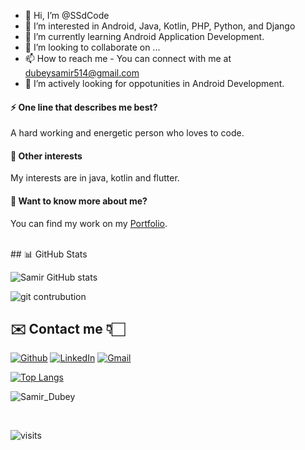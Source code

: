 - 👋 Hi, I’m @SSdCode
- 👀 I’m interested in Android, Java, Kotlin, PHP, Python, and Django
- 🌱 I’m currently learning Android Application Development.
- 💞️ I’m looking to collaborate on ...
- 📫 How to reach me - You can connect with me at dubeysamir514@gmail.com
- 🌱 I’m actively looking for oppotunities in Android Development.

#### ⚡ One line that describes me best? 
A hard working and energetic person who loves to code.

#### 👯 Other interests
My interests are in java, kotlin and flutter.

#### 💬 Want to know more about me?
You can find my work on my [Portfolio](https://ssdcode.github.io/My-Portfolio/).

<br />
<!-- 
## 👨🏻‍💻 Tech Stack

![HTML](https://img.shields.io/badge/html5%20-%23E34F26.svg?&style=for-the-badge&logo=html5&logoColor=white)&nbsp;
![CSS](https://img.shields.io/badge/css3%20-%231572B6.svg?&style=for-the-badge&logo=css3&logoColor=white)&nbsp;
<br />

![JavaScript](https://img.shields.io/badge/javascript%20-%23323330.svg?&style=for-the-badge&logo=javascript&logoColor=%23F7DF1E)&nbsp;


<br />
 -->
## 📊 GitHub Stats

![Samir GitHub stats](https://github-readme-stats.vercel.app/api?username=SSdCode&count_private=true&show_icons=true&theme=tokyonight)

![git contrubution](https://activity-graph.herokuapp.com/graph?username=SSdCode&bg_color=0D1117&color=ffffff&line=1A237E&point=1E88E5&area=true&hide_border=true)



## ✉️ Contact me 👇🏻

[![Github](https://img.icons8.com/plasticine/50/000000/github.png)](https://github.com/SSdCode)
[![LinkedIn](https://img.icons8.com/plasticine/50/000000/linkedin.png)](www.linkedin.com/in/srdube) 
[![Gmail](https://img.icons8.com/plasticine/50/000000/gmail-new.png)](mailto:dubeysamir514@gmail.com) 


[![Top Langs](https://github-readme-stats.vercel.app/api/top-langs/?username=SSdCode)](https://github.com/SSdCode)
   <p><img align="center" src="https://github-readme-streak-stats.herokuapp.com/?user=SSdCode" alt="Samir_Dubey" /></p>
   <br>

![visits](https://visitor-badge.laobi.icu/badge?page_id=samir.visitor-badge)
